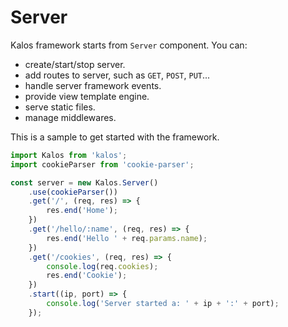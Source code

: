 # Server

Kalos framework starts from `Server` component. You can:

- create/start/stop server.
- add routes to server, such as `GET`, `POST`, `PUT`...
- handle server framework events.
- provide view template engine.
- serve static files.
- manage middlewares.

This is a sample to get started with the framework.

```js
import Kalos from 'kalos';
import cookieParser from 'cookie-parser';

const server = new Kalos.Server()
    .use(cookieParser())
    .get('/', (req, res) => {
        res.end('Home');
    })
    .get('/hello/:name', (req, res) => {
        res.end('Hello ' + req.params.name);
    })
    .get('/cookies', (req, res) => {
        console.log(req.cookies);
        res.end('Cookie');
    })
    .start((ip, port) => {
        console.log('Server started a: ' + ip + ':' + port);
    });
```
